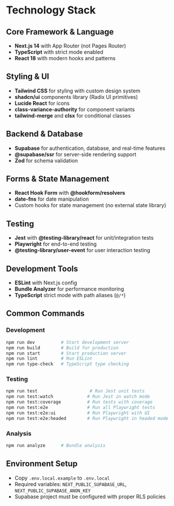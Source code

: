 # Technology Stack

## Core Framework & Language
- **Next.js 14** with App Router (not Pages Router)
- **TypeScript** with strict mode enabled
- **React 18** with modern hooks and patterns

## Styling & UI
- **Tailwind CSS** for styling with custom design system
- **shadcn/ui** components library (Radix UI primitives)
- **Lucide React** for icons
- **class-variance-authority** for component variants
- **tailwind-merge** and **clsx** for conditional classes

## Backend & Database
- **Supabase** for authentication, database, and real-time features
- **@supabase/ssr** for server-side rendering support
- **Zod** for schema validation

## Forms & State Management
- **React Hook Form** with **@hookform/resolvers**
- **date-fns** for date manipulation
- Custom hooks for state management (no external state library)

## Testing
- **Jest** with **@testing-library/react** for unit/integration tests
- **Playwright** for end-to-end testing
- **@testing-library/user-event** for user interaction testing

## Development Tools
- **ESLint** with Next.js config
- **Bundle Analyzer** for performance monitoring
- **TypeScript** strict mode with path aliases (`@/*`)

## Common Commands

### Development
```bash
npm run dev          # Start development server
npm run build        # Build for production
npm run start        # Start production server
npm run lint         # Run ESLint
npm run type-check   # TypeScript type checking
```

### Testing
```bash
npm run test                    # Run Jest unit tests
npm run test:watch             # Run Jest in watch mode
npm run test:coverage          # Run tests with coverage
npm run test:e2e               # Run all Playwright tests
npm run test:e2e:ui            # Run Playwright with UI
npm run test:e2e:headed        # Run Playwright in headed mode
```

### Analysis
```bash
npm run analyze      # Bundle analysis
```

## Environment Setup
- Copy `.env.local.example` to `.env.local`
- Required variables: `NEXT_PUBLIC_SUPABASE_URL`, `NEXT_PUBLIC_SUPABASE_ANON_KEY`
- Supabase project must be configured with proper RLS policies